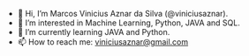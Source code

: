 - 👋 Hi, I’m Marcos Vinicius Aznar da Silva (@viniciusaznar).
- 👀 I’m interested in Machine Learning, Python, JAVA and SQL.
- 🌱 I’m currently learning JAVA and Python.
- 📫 How to reach me: viniciusaznar@gmail.com

<!---
viniciusaznar/viniciusaznar is a ✨ special ✨ repository because its `README.md` (this file) appears on your GitHub profile.
You can click the Preview link to take a look at your changes.
--->
